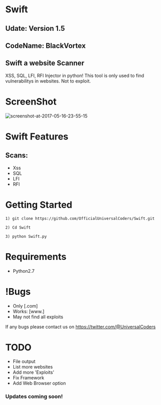 # Swift

Udate: Version 1.5
----------
CodeName: BlackVortex
----------
## Swift a website Scanner

XSS, SQL, LFI, RFI Injector in python! This tool is only used to find vulnerabilitys in websites. Not to exploit.

# ScreenShot
![screenshot-at-2017-05-16-23-55-15](https://cloud.githubusercontent.com/assets/28690112/26138387/b1d46938-3a7d-11e7-9c5f-378e60c261a6.png)

# Swift Features

## Scans:
* Xss
* SQL
* LFI
* RFI

# Getting Started
```
1) git clone https://github.com/OfficialUniversalCoders/Swift.git
```
```
2) Cd Swift
```
```
3) python Swift.py
```
# Requirements

* Python2.7

# !Bugs

* Only [.com]
* Works: [www.]  
* May not find all exploits

If any bugs please contact us on https://twitter.com/@UniversalCoders

# TODO

* File output
* List more websites
* Add more 'Exploits'
* Fix Framework
* Add Web Browser option

### Updates coming soon!
